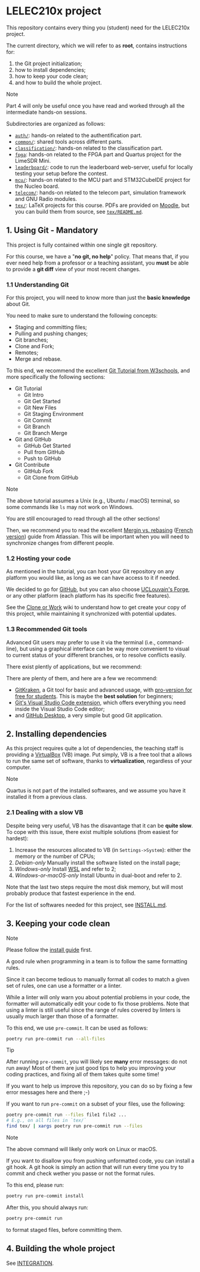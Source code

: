 # LELEC210x project

This repository contains every thing you (student) need for the LELEC210x project.

The current directory, which we will refer to as **root**, contains instructions for:

1. the Git project initialization;
2. how to install dependencies;
3. how to keep your code clean;
4. and how to build the whole project.

> [!NOTE]
> Part 4 will only be useful once you have read and worked through all
> the intermediate hands-on sessions.

Subdirectories are organized as follows:

- [`auth/`](auth/):
  hands-on related to the authentification part.
- [`common/`](common/):
  shared tools across different parts.
- [`classification/`](classification/):
  hands-on related to the classification part.
- [`fpga`](fpga/):
  hands-on related to the FPGA part and Quartus project for the LimeSDR Mini.
- [`leaderboard/`](leaderboard/):
  code to run the leaderboard web-server, useful for locally testing your
  setup before the contest.
- [`mcu/`](mcu/):
  hands-on related to the MCU part and STM32CubeIDE project for the Nucleo board.
- [`telecom/`](telecom/): hands-on related to the telecom part,
  simulation framework and GNU Radio modules.
- [`tex/`](tex/): LaTeX projects for this course.
  PDFs are provided on [Moodle](https://moodle.uclouvain.be/course/view.php?id=4829),
  but you can build them from source, see [`tex/README.md`](tex/README.md).

## 1. Using Git - Mandatory

This project is fully contained within one single git repository.

For this course, we have a "**no git, no help**" policy.
That means that, if you ever need help from a professor or a teaching assistant,
you **must** be able to provide a **git diff** view of your most recent changes.

### 1.1 Understanding Git

For this project, you will need to know more than just the **basic knowledge**
about Git.

You need to make sure to understand the following concepts:

- Staging and committing files;
- Pulling and pushing changes;
- Git branches;
- Clone and Fork;
- Remotes;
- Merge and rebase.

To this end, we recommend the excellent
[Git Tutorial from W3schools](https://www.w3schools.com/git/),
and more specifically the following sections:

- Git Tutorial
  - Git Intro
  - Git Get Started
  - Git New Files
  - Git Staging Environment
  - Git Commit
  - Git Branch
  - Git Branch Merge
- Git and GitHub
  - GitHub Get Started
  - Pull from GitHub
  - Push to GitHub
- Git Contribute
  - GitHub Fork
  - Git Clone from GitHub

> [!NOTE]
> The above tutorial assumes a Unix (e.g., Ubuntu / macOS)
> terminal, so some commands like `ls` may not
> work on Windows.

You are still encouraged to read through all the other sections!

Then, we recommend you to read the excellent
[Mergin vs. rebasing](https://www.atlassian.com/git/tutorials/merging-vs-rebasing)
([French version](https://www.atlassian.com/fr/git/tutorials/merging-vs-rebasing))
guide from Atlassian. This will be important when you will need to synchronize changes
from different people.

### 1.2 Hosting your code

As mentioned in the tutorial, you can host your Git repository
on any platform you would like, as long as we can have access
to it if needed.

We decided to go for [GitHub](https://github.com/), but
you can also choose [UCLouvain's Forge](https://forge.uclouvain.be/),
or any other platform (each platform has its specific free features).

See the [Clone or Work](/wiki/Clone-or-Fork) wiki to understand how to
get create your copy of this project, while maintaining it synchronized
with potential updates.

### 1.3 Recommended Git tools

Advanced Git users may prefer to use it via the terminal (i.e., command-line),
but using a graphical interface can be way more convenient to visual to current
status of your different branches, or to resolve conflicts easily.

There exist plently of applications, but we recommend:

There are plenty of them, and here are a few we recommend:

- [GitKraken](https://www.gitkraken.com/),
  a Git tool for basic and advanced usage,
  with
  [pro-version for free for students](https://www.gitkraken.com/github-student-developer-pack).
  This is maybe the **best solution** for beginners;
- [Git's Visual Studio Code extension](https://code.visualstudio.com/docs/sourcecontrol/overview),
  which offers everything you need inside the Visual Studio Code editor;
- and [GitHub Desktop](https://desktop.github.com/),
  a very simple but good Git application.

## 2. Installing dependencies

As this project requires quite a lot of dependencies, the teaching staff is
providing a [VirtualBox](https://www.virtualbox.org/) (VB) image. Put simply,
VB is a free tool that a allows to run the same set of software, thanks to
**virtualization**, regardless of your computer.

> [!NOTE]
> Quartus is not part of the installed softwares,
> and we assume you have it installed it from a previous class.

### 2.1 Dealing with a slow VB

Despite being very useful, VB has the disavantage that it can be **quite slow**.
To cope with this issue, there exist multiple solutions (from easiest for hardest):

1. Increase the resources allocated to VB (in `Settings->System`): either the
   memory or the number of CPUs;
2. _Debian-only_ Manually install the software listed on the install page;
3. _Windows-only_ Install [WSL](https://learn.microsoft.com/en-us/windows/wsl/install)
   and refer to 2;
4. _Windows-or-macOS-only_ Install Ubuntu in dual-boot and refer to 2.

Note that the last two steps require the most disk memory, but will most
probably produce that fastest experience in the end.

For the list of softwares needed for this project,
see [INSTALL.md](./INSTALL.md).

## 3. Keeping your code clean

> [!NOTE]
> Please follow the [install guide](INSTALL.md) first.

A good rule when programming in a team is to follow the same formatting rules.

Since it can become tedious to manually format all codes to match a given set
of rules, one can use a formatter or a linter.

While a linter will only warn you about potential problems in your code,
the formatter will automatically edit your code to fix those problems.
Note that using a linter is still useful since the range of rules covered by
linters is usually much larger than those of a formatter.

To this end, we use `pre-commit`. It can be used as follows:

```bash
poetry run pre-commit run --all-files
```

> [!TIP]
> After running `pre-commit`, you will likely see **many** error messages:
> do not run away! Most of them are just good tips to help you
> improving your coding practices, and fixing all of them takes quite some time!
>
> If you want to help us improve this repository, you can do so by
> fixing a few error messages here and there ;-)

If you want to run `pre-commit` on a subset of your files, use the following:

```bash
poetry pre-commit run --files file1 file2 ...
# E.g., on all files in `tex/`
find tex/ | xargs poetry run pre-commit run --files
```

> [!NOTE]
> The above command will likely only work on Linux or macOS.

If you want to disallow you from pushing unformatted code,
you can install a git hook.
A git hook is simply an action that will run every time you try to commit
and check wether you passe or not the format rules.

To this end, please run:

```bash
poetry run pre-commit install
```

After this, you should always run:

```bash
poetry pre-commit run
```

to format staged files, before committing them.

## 4. Building the whole project

See [INTEGRATION](INTEGRATION.md).
